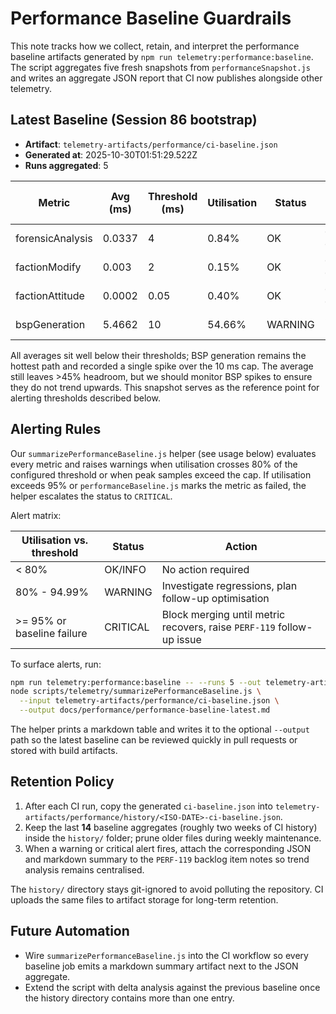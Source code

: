 # Performance Baseline Guardrails

This note tracks how we collect, retain, and interpret the performance baseline artifacts
generated by `npm run telemetry:performance:baseline`. The script aggregates five fresh
snapshots from `performanceSnapshot.js` and writes an aggregate JSON report that CI now
publishes alongside other telemetry.

## Latest Baseline (Session 86 bootstrap)

- **Artifact**: `telemetry-artifacts/performance/ci-baseline.json`
- **Generated at**: 2025-10-30T01:51:29.522Z
- **Runs aggregated**: 5

| Metric            | Avg (ms) | Threshold (ms) | Utilisation | Status   | Min / Max (ms) |
| ----------------- | -------- | -------------- | ----------- | -------- | -------------- |
| forensicAnalysis  | 0.0337   | 4              | 0.84%       | OK       | 0.0047 / 0.1467 |
| factionModify     | 0.003    | 2              | 0.15%       | OK       | 0.0013 / 0.0072 |
| factionAttitude   | 0.0002   | 0.05           | 0.40%       | OK       | 0 / 0.0007 |
| bspGeneration     | 5.4662   | 10             | 54.66%      | WARNING  | 3.1234 / 12.4603 |

All averages sit well below their thresholds; BSP generation remains the hottest path
and recorded a single spike over the 10 ms cap. The average still leaves >45% headroom,
but we should monitor BSP spikes to ensure they do not trend upwards. This snapshot serves as the reference
point for alerting thresholds described below.

## Alerting Rules

Our `summarizePerformanceBaseline.js` helper (see usage below) evaluates every metric and
raises warnings when utilisation crosses 80% of the configured threshold or when peak
samples exceed the cap. If utilisation exceeds 95% or `performanceBaseline.js` marks the
metric as failed, the helper escalates the status to `CRITICAL`.

Alert matrix:

| Utilisation vs. threshold | Status    | Action                                                                 |
| ------------------------- | --------- | ---------------------------------------------------------------------- |
| < 80%                     | OK/INFO   | No action required                                                     |
| 80% - 94.99%              | WARNING   | Investigate regressions, plan follow-up optimisation                   |
| >= 95% or baseline failure | CRITICAL  | Block merging until metric recovers, raise `PERF-119` follow-up issue  |

To surface alerts, run:

```bash
npm run telemetry:performance:baseline -- --runs 5 --out telemetry-artifacts/performance/ci-baseline.json
node scripts/telemetry/summarizePerformanceBaseline.js \
  --input telemetry-artifacts/performance/ci-baseline.json \
  --output docs/performance/performance-baseline-latest.md
```

The helper prints a markdown table and writes it to the optional `--output` path so the
latest baseline can be reviewed quickly in pull requests or stored with build artifacts.

## Retention Policy

1. After each CI run, copy the generated `ci-baseline.json` into
   `telemetry-artifacts/performance/history/<ISO-DATE>-ci-baseline.json`.
2. Keep the last **14** baseline aggregates (roughly two weeks of CI history) inside the
   `history/` folder; prune older files during weekly maintenance.
3. When a warning or critical alert fires, attach the corresponding JSON and markdown
   summary to the `PERF-119` backlog item notes so trend analysis remains centralised.

The `history/` directory stays git-ignored to avoid polluting the repository. CI uploads
the same files to artifact storage for long-term retention.

## Future Automation

- Wire `summarizePerformanceBaseline.js` into the CI workflow so every baseline job emits
  a markdown summary artifact next to the JSON aggregate.
- Extend the script with delta analysis against the previous baseline once the history
  directory contains more than one entry.
